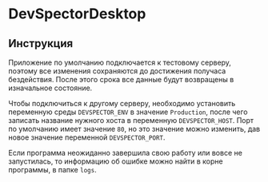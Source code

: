 # DevSpectorDesktop

## Инструкция
Приложение по умолчанию подключается к тестовому серверу, поэтому все изменения сохраняются до достижения получаса бездействия.
После этого срока все данные будут возвращены в изначальное состояние.

Чтобы подключиться к другому серверу, необходимо установить переменную среды `DEVSPECTOR_ENV` в значение `Production`, 
после чего записать название нужного хоста в переменную `DEVSPECTOR_HOST`. Порт по умолчанию имеет значение `80`, но это значение
можно изменить, дав новое значение переменной `DEVSPECTOR_PORT`.

Если программа неожиданно завершила свою работу или вовсе не запустилась, то информацию об ошибке можно найти в корне программы, в папке `logs`.
